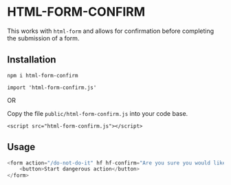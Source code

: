 # HTML-FORM-CONFIRM

This works with `html-form` and allows for confirmation before completing the
submission of a form.

## Installation

```
npm i html-form-confirm
```

```
import 'html-form-confirm.js'
```

OR

Copy the file `public/html-form-confirm.js` into your code base.

```
<script src="html-form-confirm.js"></script>
```

## Usage

```js
<form action="/do-not-do-it" hf hf-confirm="Are you sure you would like to do this?">
    <button>Start dangerous action</button>
</form>
```